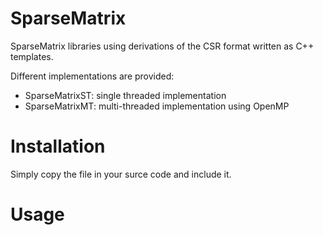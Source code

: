 # SparseMatrix
SparseMatrix libraries using derivations of the CSR format written as C++ templates.

Different implementations are provided:
- SparseMatrixST: single threaded implementation
- SparseMatrixMT: multi-threaded implementation using OpenMP

# Installation
Simply copy the file in your surce code and include it.

# Usage

